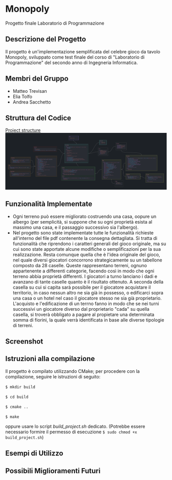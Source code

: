 # Monopoly
Progetto finale Laboratorio di Programmazione

## Descrizione del Progetto
Il progetto è un'implementazione semplificata del 
celebre gioco da tavolo Monopoly, sviluppato come test finale del 
corso di "Laboratorio di Programmazione" del secondo anno di Ingegneria Informatica.

## Membri del Gruppo
- Matteo Trevisan
- Elia Tolfo
- Andrea Sacchetto

## Struttura del Codice

[Project structure](Project_Structure_Canvas.png)
![Project structure](Project_Structure_Canvas.png)

## Funzionalità Implementate
- Ogni terreno può essere migliorato costruendo una casa, oopure un albergo (per
semplicità, si suppone che su ogni proprietà esista al massimo una casa, e il passaggio successivo sia l'albergo).
- Nel progetto sono state implementate tutte le funzionalità richieste all'interno del file pdf contenente la 
consegna dettagliata. Si tratta di funzionalità che riprendono i caratteri generali del gioco originale, ma su 
cui sono state apportate alcune modifiche o semplificazioni per la sua realizzazione.
Resta comunque quella che è l'idea originale del gioco, nel quale diversi giocatori concorrono strategicamente
su un tabellone composto da 28 caselle. Queste rappresentano terreni, ognuno appartenente a differenti categorie, 
facendo così in modo che ogni terreno abbia proprietà differenti.
I giocatori a turno lanciano i dadi e avanzano di tante caselle quanto è il risultato ottenuto. A seconda della 
casella su cui si capita sarà possibile per il giocatore acquistare il territorio, in caso nessun altro ne sia 
già in possesso, o edificarci sopra una casa o un hotel nel caso il giocatore stesso ne sia già proprietario.
L'acquisto e l'edificazione di un terrno fanno in modo che se nei turni successivi un giocatore diverso dal 
proprietario "cada" su quella casella, si troverà obbligato a pagare al propietare una determinata somma di 
fiorini, la quale verrà identificata in base alle diverse tipologie di terreni.


## Screenshot

## Istruzioni alla compilazione
Il progetto è compilato utilizzando CMake; per procedere con la compilazione, seguire le istruzioni di seguito:

`$ mkdir build`

`$ cd build`

`$ cmake ..`

`$ make`

oppure usare lo script _build_project.sh_ dedicato.
(Potrebbe essere necessario formire il permesso di esecuzione `$ sudo chmod +x build_project.sh`)

## Esempi di Utilizzo



## Possibili Miglioramenti Futuri